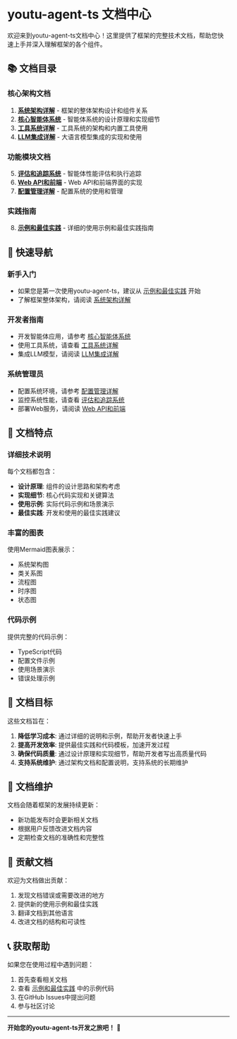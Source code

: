 # youtu-agent-ts 文档中心

欢迎来到youtu-agent-ts文档中心！这里提供了框架的完整技术文档，帮助您快速上手并深入理解框架的各个组件。

## 📚 文档目录

### 核心架构文档

1. **[系统架构详解](architecture.md)** - 框架的整体架构设计和组件关系
2. **[核心智能体系统](core-agents.md)** - 智能体系统的设计原理和实现细节
3. **[工具系统详解](tool-system.md)** - 工具系统的架构和内置工具使用
4. **[LLM集成详解](llm-integration.md)** - 大语言模型集成的实现和使用

### 功能模块文档

5. **[评估和追踪系统](evaluation-tracing.md)** - 智能体性能评估和执行追踪
6. **[Web API和前端](web-api-frontend.md)** - Web API和前端界面的实现
7. **[配置管理详解](configuration.md)** - 配置系统的使用和管理

### 实践指南

8. **[示例和最佳实践](examples-best-practices.md)** - 详细的使用示例和最佳实践指南

## 🚀 快速导航

### 新手入门
- 如果您是第一次使用youtu-agent-ts，建议从 [示例和最佳实践](examples-best-practices.md) 开始
- 了解框架整体架构，请阅读 [系统架构详解](architecture.md)

### 开发者指南
- 开发智能体应用，请参考 [核心智能体系统](core-agents.md)
- 使用工具系统，请查看 [工具系统详解](tool-system.md)
- 集成LLM模型，请阅读 [LLM集成详解](llm-integration.md)

### 系统管理员
- 配置系统环境，请参考 [配置管理详解](configuration.md)
- 监控系统性能，请查看 [评估和追踪系统](evaluation-tracing.md)
- 部署Web服务，请阅读 [Web API和前端](web-api-frontend.md)

## 📖 文档特点

### 详细技术说明
每个文档都包含：
- **设计原理**: 组件的设计思路和架构考虑
- **实现细节**: 核心代码实现和关键算法
- **使用示例**: 实际代码示例和场景演示
- **最佳实践**: 开发和使用的最佳实践建议

### 丰富的图表
使用Mermaid图表展示：
- 系统架构图
- 类关系图
- 流程图
- 时序图
- 状态图

### 代码示例
提供完整的代码示例：
- TypeScript代码
- 配置文件示例
- 使用场景演示
- 错误处理示例

## 🎯 文档目标

这些文档旨在：
1. **降低学习成本**: 通过详细的说明和示例，帮助开发者快速上手
2. **提高开发效率**: 提供最佳实践和代码模板，加速开发过程
3. **确保代码质量**: 通过设计原理和实现细节，帮助开发者写出高质量代码
4. **支持系统维护**: 通过架构文档和配置说明，支持系统的长期维护

## 📝 文档维护

文档会随着框架的发展持续更新：
- 新功能发布时会更新相关文档
- 根据用户反馈改进文档内容
- 定期检查文档的准确性和完整性

## 🤝 贡献文档

欢迎为文档做出贡献：
1. 发现文档错误或需要改进的地方
2. 提供新的使用示例和最佳实践
3. 翻译文档到其他语言
4. 改进文档的结构和可读性

## 📞 获取帮助

如果您在使用过程中遇到问题：
1. 首先查看相关文档
2. 查看 [示例和最佳实践](examples-best-practices.md) 中的示例代码
3. 在GitHub Issues中提出问题
4. 参与社区讨论

---

**开始您的youtu-agent-ts开发之旅吧！** 🎉
